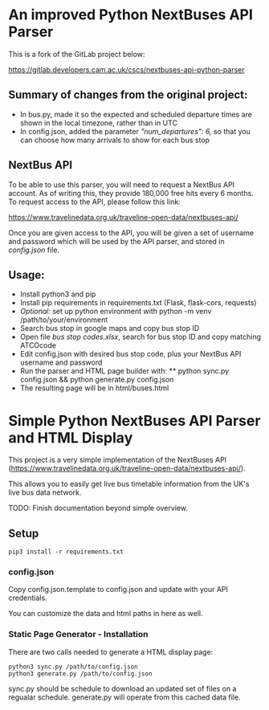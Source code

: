 # An improved Python NextBuses API Parser

This is a fork of the GitLab project below:

https://gitlab.developers.cam.ac.uk/cscs/nextbuses-api-python-parser

## Summary of changes from the original project:

* In bus.py, made it so the expected and scheduled departure times are shown in the local timezone, rather than in UTC
* In config.json, added the parameter *"num_departures": 6,* so that you can choose how many arrivals to show for each bus stop

## NextBus API

To be able to use this parser, you will need to request a NextBus API account. As of writing this, they provide 180,000 free hits every 6 months. To request access to the API, please follow this link:

https://www.travelinedata.org.uk/traveline-open-data/nextbuses-api/

Once you are given access to the API, you will be given a set of username and password which will be used by the API parser, and stored in *config.json* file.

## Usage:
* Install python3 and pip
* Install pip requirements in requirements.txt (Flask, flask-cors, requests)
* *Optional:* set up python environment with python -m venv /path/to/your/environment
* Search bus stop in google maps and copy bus stop ID
* Open file *bus stop codes.xlsx*, search for bus stop ID and copy matching ATCOcode
* Edit config.json with desired bus stop code, plus your NextBus API username and password
* Run the parser and HTML page builder with:
** python sync.py config.json && python generate.py config.json
* The resulting page will be in html/buses.html

# Simple Python NextBuses API Parser and HTML Display

This project is a very simple implementation of the NextBuses API (https://www.travelinedata.org.uk/traveline-open-data/nextbuses-api/).

This allows you to easily get live bus timetable information from the UK's live bus data network.

TODO: Finish documentation beyond simple overview.

## Setup

```
pip3 install -r requirements.txt
```

### config.json

Copy config.json.template to config.json and update with your API credentials.

You can customize the data and html paths in here as well.

### Static Page Generator - Installation

There are two calls needed to generate a HTML display page:

```
python3 sync.py /path/to/config.json
python3 generate.py /path/to/config.json
```

sync.py should be schedule to download an updated set of files on a regualar schedule.
generate.py will operate from this cached data file.

